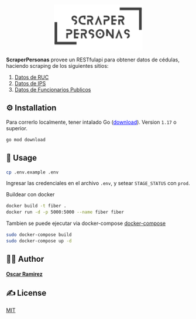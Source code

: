 <p align="center">
  <a href="https://github.com/osramirezdev/scraperPersonas">
    <picture>
      <source height="125" media="(prefers-color-scheme: dark)" srcset="scraperpersona.png">
      <img height="125" alt="Fiber" src="scraperpersona.png">
    </picture>
  </a>
  <br>
</p>
<p align="left">
  <b>ScraperPersonas</b> provee un RESTfulapi para obtener datos de cédulas, haciendo scraping de los siguientes sitios:
  <br>
  <ol>
    <li><a target="_blank" href="https://ruc.com.py">Datos de RUC</a></li>
    <li><a target="_blank" href="https://servicios.ips.gov.py/consulta_asegurado/comprobacion_de_derecho_externo.php">Datos de IPS</a></li>
    <li><a target="_blank" href="https://datos.sfp.gov.py/data/funcionarios">Datos de Funcionarios Publicos</a></li>
  </ol>
</p>

## ⚙️ Installation

Para correrlo localmente, tener intalado Go (<a target="_blank" style="color: blue" href="https://go.dev/dl/">download</a>). Version `1.17` o superior.

```bash
go mod download
```


## 🚀 Usage

```bash
cp .env.example .env
```

Ingresar las credenciales en el archivo `.env`, y setear `STAGE_STATUS` con `prod`.

Buildear con docker
```bash
docker build -t fiber .
docker run -d -p 5000:5000 --name fiber fiber
```

Tambien se puede ejecutar via docker-compose [docker-compose](https://docs.docker.com/compose/install/)
```bash
sudo docker-compose build
sudo docker-compose up -d
```
## 👨‍💻 Author

#### [Oscar Ramirez](https://yocreativo.com)

## ✍️ License

[MIT](https://choosealicense.com/licenses/mit/)
